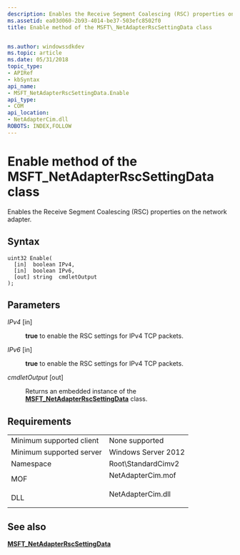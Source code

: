 ```yaml
---
description: Enables the Receive Segment Coalescing (RSC) properties on the network adapter.
ms.assetid: ea03d060-2b93-4014-be37-503efc8502f0
title: Enable method of the MSFT\_NetAdapterRscSettingData class


ms.author: windowssdkdev
ms.topic: article
ms.date: 05/31/2018
topic_type: 
- APIRef
- kbSyntax
api_name: 
- MSFT_NetAdapterRscSettingData.Enable
api_type: 
- COM
api_location: 
- NetAdapterCim.dll
ROBOTS: INDEX,FOLLOW
---
```


# Enable method of the MSFT\_NetAdapterRscSettingData class

Enables the Receive Segment Coalescing (RSC) properties on the network adapter.

## Syntax


```mof
uint32 Enable(
  [in]  boolean IPv4,
  [in]  boolean IPv6,
  [out] string  cmdletOutput
);
```



## Parameters

<dl> <dt>

*IPv4* \[in\]
</dt> <dd>

**true** to enable the RSC settings for IPv4 TCP packets.

</dd> <dt>

*IPv6* \[in\]
</dt> <dd>

**true** to enable the RSC settings for IPv4 TCP packets.

</dd> <dt>

*cmdletOutput* \[out\]
</dt> <dd>

Returns an embedded instance of the [**MSFT\_NetAdapterRscSettingData**](msft-netadapterrscsettingdata.md) class.

</dd> </dl>

## Requirements



|                                     |                                                                                              |
|-------------------------------------|----------------------------------------------------------------------------------------------|
| Minimum supported client<br/> | None supported<br/>                                                                    |
| Minimum supported server<br/> | Windows Server 2012<br/>                                                               |
| Namespace<br/>                | Root\\StandardCimv2<br/>                                                               |
| MOF<br/>                      | <dl> <dt>NetAdapterCim.mof</dt> </dl> |
| DLL<br/>                      | <dl> <dt>NetAdapterCim.dll</dt> </dl> |



## See also

<dl> <dt>

[**MSFT\_NetAdapterRscSettingData**](msft-netadapterrscsettingdata.md)
</dt> </dl>

 

 




